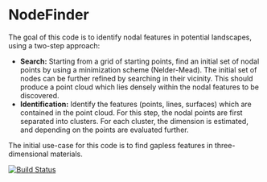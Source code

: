 # NodeFinder

The goal of this code is to identify nodal features in potential landscapes, using a two-step approach:

* **Search:** Starting from a grid of starting points, find an initial set of nodal points by using a minimization scheme (Nelder-Mead). The initial set of nodes can be further refined by searching in their vicinity. This should produce a point cloud which lies densely within the nodal features to be discovered.
* **Identification:** Identify the features (points, lines, surfaces) which are contained in the point cloud. For this step, the nodal points are first separated into clusters. For each cluster, the dimension is estimated, and depending on the points are evaluated further.

The initial use-case for this code is to find gapless features in three-dimensional materials.

[![Build Status](https://travis-ci.org/greschd/NodeFinder.svg?branch=master)](https://travis-ci.org/greschd/NodeFinder)
